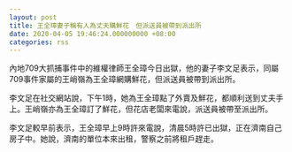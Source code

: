 ```yaml
---
layout: post
title: 王全璋妻子稱有人為丈夫購鮮花　但派送員被帶到派出所
date: 2020-04-05 19:46:24.000000000 +08:00
categories: rss
---
```


內地709大抓捕事件中的維權律師王全璋今日出獄，他的妻子李文足表示，同屬709事件家屬的王峭嶺為王全璋網購鮮花，但派送員被帶到派出所。

李文足在社交網站說，下午1時，她為王全璋點了外賣及鮮花，都順利送到丈夫手上。王峭嶺亦為王全璋訂了鮮花，但花店老闆來電說，派送員被帶至派出所。

李文足較早前表示，王全璋早上9時許來電說，清晨5時許已出獄，正在濟南自己房子中。她說，濟南的單位本來出租，警察之前將租戶趕走。
